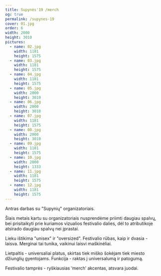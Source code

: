 ```yaml
---
title: Supynės'19 /merch
og: true
permalink: /supynes-19
cover: 01.jpg
order: 6
width: 2000
height: 3010
pictures:
  - name: 02.jpg
    width: 1181
    height: 1575
  - name: 03.jpg
    width: 1181
    height: 1575
  - name: 04.jpg
    width: 1181
    height: 1575
  - name: 05.jpg
    width: 2000
    height: 3010
  - name: 06.jpg
    width: 2000
    height: 3010
  - name: 07.jpg
    width: 1181
    height: 1575
  - name: 08.jpg
    width: 2000
    height: 3010
  - name: 09.jpg
    width: 1181
    height: 1575
  - name: 10.jpg
    width: 2000
    height: 1333
  - name: 11.jpg
    width: 1181
    height: 1575
  - name: 12.jpg
    width: 1181
    height: 1575
---
```


Antras darbas su "Supynių" organizatoriais.

Šiais metais kartu su organizatoriais nusprendėme priimti daugiau spalvų, bei prisitaikyti prie kuriamos vizualios festivalio dalies, dėl to atributikoje atsirado daugiau spalvų nei įprastai.

Lieku ištikima "unisex" ir "oversized". Festivalio rūbas, kaip ir dvasia - laisva. Merginai tai tunika, vaikinui laisvi maškinėliai.

Lietpaltis - universaliai platus, skirtas tiek miško šokėjam tiek miesto džiunglių gyentojams. Funkcija - raktas į universalumą ir patogumą.

Festivalio tamprės - ryškiausias ‘merch’ akcentas, atsvara juodai.
